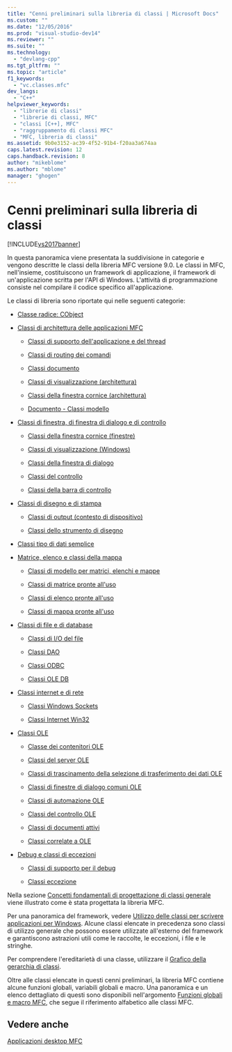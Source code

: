 ```yaml
---
title: "Cenni preliminari sulla libreria di classi | Microsoft Docs"
ms.custom: ""
ms.date: "12/05/2016"
ms.prod: "visual-studio-dev14"
ms.reviewer: ""
ms.suite: ""
ms.technology: 
  - "devlang-cpp"
ms.tgt_pltfrm: ""
ms.topic: "article"
f1_keywords: 
  - "vc.classes.mfc"
dev_langs: 
  - "C++"
helpviewer_keywords: 
  - "librerie di classi"
  - "librerie di classi, MFC"
  - "classi [C++], MFC"
  - "raggruppamento di classi MFC"
  - "MFC, libreria di classi"
ms.assetid: 9b0e3152-ac39-4f52-91b4-f20aa3a674aa
caps.latest.revision: 12
caps.handback.revision: 8
author: "mikeblome"
ms.author: "mblome"
manager: "ghogen"
---
```

# Cenni preliminari sulla libreria di classi
[!INCLUDE[vs2017banner](../assembler/inline/includes/vs2017banner.md)]

In questa panoramica viene presentata la suddivisione in categorie e vengono descritte le classi della libreria MFC versione 9.0.  Le classi in MFC, nell'insieme, costituiscono un framework di applicazione, il framework di un'applicazione scritta per l'API di Windows.  L'attività di programmazione consiste nel compilare il codice specifico all'applicazione.  
  
 Le classi di libreria sono riportate qui nelle seguenti categorie:  
  
-   [Classe radice: CObject](../mfc/root-class-cobject.md)  
  
-   [Classi di architettura delle applicazioni MFC](../mfc/mfc-application-architecture-classes.md)  
  
    -   [Classi di supporto dell'applicazione e del thread](../mfc/application-and-thread-support-classes.md)  
  
    -   [Classi di routing dei comandi](../mfc/command-routing-classes.md)  
  
    -   [Classi documento](../mfc/document-classes.md)  
  
    -   [Classi di visualizzazione \(architettura\)](../mfc/view-classes-architecture.md)  
  
    -   [Classi della finestra cornice \(architettura\)](../mfc/frame-window-classes-architecture.md)  
  
    -   [Documento \- Classi modello](../mfc/document-template-classes.md)  
  
-   [Classi di finestra, di finestra di dialogo e di controllo](../mfc/window-dialog-and-control-classes.md)  
  
    -   [Classi della finestra cornice \(finestre\)](../mfc/frame-window-classes-windows.md)  
  
    -   [Classi di visualizzazione \(Windows\)](../mfc/view-classes-windows.md)  
  
    -   [Classi della finestra di dialogo](../mfc/dialog-box-classes.md)  
  
    -   [Classi del controllo](../mfc/control-classes.md)  
  
    -   [Classi della barra di controllo](../mfc/control-bar-classes.md)  
  
-   [Classi di disegno e di stampa](../mfc/drawing-and-printing-classes.md)  
  
    -   [Classi di output \(contesto di dispositivo\)](../mfc/output-device-context-classes.md)  
  
    -   [Classi dello strumento di disegno](../mfc/drawing-tool-classes.md)  
  
-   [Classi tipo di dati semplice](../mfc/simple-data-type-classes.md)  
  
-   [Matrice, elenco e classi della mappa](../mfc/array-list-and-map-classes.md)  
  
    -   [Classi di modello per matrici, elenchi e mappe](../mfc/template-classes-for-arrays-lists-and-maps.md)  
  
    -   [Classi di matrice pronte all'uso](../mfc/ready-to-use-array-classes.md)  
  
    -   [Classi di elenco pronte all'uso](../mfc/ready-to-use-list-classes.md)  
  
    -   [Classi di mappa pronte all'uso](../mfc/ready-to-use-map-classes.md)  
  
-   [Classi di file e di database](../mfc/file-and-database-classes.md)  
  
    -   [Classi di I\/O del file](../mfc/file-i-o-classes.md)  
  
    -   [Classi DAO](../mfc/dao-classes.md)  
  
    -   [Classi ODBC](../mfc/odbc-classes.md)  
  
    -   [Classi OLE DB](../mfc/ole-db-classes.md)  
  
-   [Classi internet e di rete](../mfc/internet-and-networking-classes.md)  
  
    -   [Classi Windows Sockets](../mfc/windows-sockets-classes.md)  
  
    -   [Classi Internet Win32](../mfc/win32-internet-classes.md)  
  
-   [Classi OLE](../mfc/ole-classes.md)  
  
    -   [Classe dei contenitori OLE](../mfc/ole-container-classes.md)  
  
    -   [Classi del server OLE](../mfc/ole-server-classes.md)  
  
    -   [Classi di trascinamento della selezione di trasferimento dei dati OLE](../mfc/ole-drag-and-drop-and-data-transfer-classes.md)  
  
    -   [Classi di finestre di dialogo comuni OLE](../mfc/ole-common-dialog-classes.md)  
  
    -   [Classi di automazione OLE](../mfc/ole-automation-classes.md)  
  
    -   [Classi del controllo OLE](../mfc/ole-control-classes.md)  
  
    -   [Classi di documenti attivi](../mfc/active-document-classes.md)  
  
    -   [Classi correlate a OLE](../mfc/ole-related-classes.md)  
  
-   [Debug e classi di eccezioni](../mfc/debugging-and-exception-classes.md)  
  
    -   [Classi di supporto per il debug](../mfc/debugging-support-classes.md)  
  
    -   [Classi eccezione](../mfc/exception-classes.md)  
  
 Nella sezione [Concetti fondamentali di progettazione di classi generale](../mfc/general-class-design-philosophy.md) viene illustrato come è stata progettata la libreria MFC.  
  
 Per una panoramica del framework, vedere [Utilizzo delle classi per scrivere applicazioni per Windows](../mfc/using-the-classes-to-write-applications-for-windows.md).  Alcune classi elencate in precedenza sono classi di utilizzo generale che possono essere utilizzate all'esterno del framework e garantiscono astrazioni utili come le raccolte, le eccezioni, i file e le stringhe.  
  
 Per comprendere l'ereditarietà di una classe, utilizzare il [Grafico della gerarchia di classi](../mfc/hierarchy-chart.md).  
  
 Oltre alle classi elencate in questi cenni preliminari, la libreria MFC contiene alcune funzioni globali, variabili globali e macro.  Una panoramica e un elenco dettagliato di questi sono disponibili nell'argomento [Funzioni globali e macro MFC](../mfc/reference/mfc-macros-and-globals.md), che segue il riferimento alfabetico alle classi MFC.  
  
## Vedere anche  
 [Applicazioni desktop MFC](../mfc/mfc-desktop-applications.md)